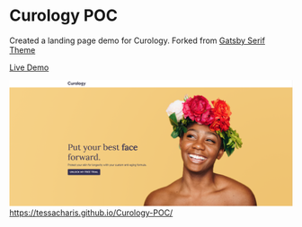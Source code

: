 # Curology POC

Created a landing page demo for Curology. Forked from [Gatsby Serif Theme](https://github.com/JugglerX/gatsby-serif-theme/)

[Live Demo](https://tessacharis.github.io/Curology-POC/)

![Gatsby Serif Theme screenshot](https://github.com/tessacharis/Curology-POC/blob/master/screenshots/curology-poc-screenshot.png)https://tessacharis.github.io/Curology-POC/
